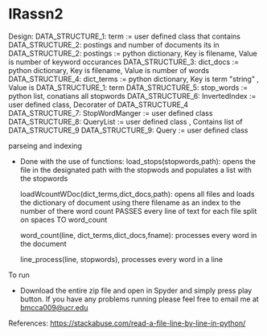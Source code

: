 # IRassn2

Design:
DATA_STRUCTURE_1: term        := user defined class that contains DATA_STRUCTURE_2: postings and number of documents its in
DATA_STRUCTURE_2: postings    := python dictionary, Key is filename, Value is number of keyword occurances
DATA_STRUCTURE_3: dict_docs   := python dictionary, Key is filename, Value is number of words
DATA_STRUCTURE_4: dict_terms  := python dictionary, Key is term "string" , Value is DATA_STRUCTURE_1: term 
DATA_STRUCTURE_5: stop_words  := python list, conatians all stopwords
DATA_STRUCTURE_6: InvertedIndex   := user defined class, Decorater of DATA_STRUCTURE_4
DATA_STRUCTURE_7: StopWordManger  := user defined class 
DATA_STRUCTURE_8: QueryList       := user defined class , Contains list of DATA_STRUCTURE_9
DATA_STRUCTURE_9: Query           := user defined class 

parseing and indexing
 - Done with the use of functions:
     load_stops(stopwords,path):
          opens the file in the designated path with the stopwods and populates a list with the stopwords
        
     loadWcountWDoc(dict_terms,dict_docs,path):
           opens all files and loads the dictionary of document using 
           there filename as an index to the number of there word count
           PASSES every line of text for each file split on spaces TO word_count
     
     word_count(line, dict_terms,dict_docs,fname):
            processes every word in the document
            
     line_process(line, stopwords),  processes every word in a line
       
To run
- Download the entire zip file and open in Spyder and simply press play button. If you have any problems running please feel 
free to email me at bmcca009@ucr.edu

References: https://stackabuse.com/read-a-file-line-by-line-in-python/


